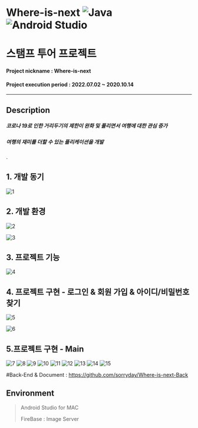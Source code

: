 # Where-is-next ![Java](https://img.shields.io/badge/java-%23ED8B00.svg?style=for-the-badge&logo=java&logoColor=white)  ![Android Studio](https://img.shields.io/badge/Android%20Studio-3DDC84.svg?style=for-the-badge&logo=android-studio&logoColor=white)
# 스탬프 투어 프로젝트

#### Project nickname : Where-is-next
#### Project execution period : 2022.07.02 ~ 2020.10.14
-----------------------
## Description
##### 코로나 19로 인한 거리두기의 제한이 완화 및 풀리면서 여행에 대한 관심 증가
##### 여행의 재미를 더할 수 있는 플리케이션을 개발
.
## 1. 개발 동기
![1](https://user-images.githubusercontent.com/49806698/196015368-b7e9949b-8248-4397-be5d-d4f1170013b6.PNG)

## 2. 개발 환경
![2](https://user-images.githubusercontent.com/49806698/196015385-d0cadc76-9a5f-4bf5-b858-8739a1d122e3.PNG)

![3](https://user-images.githubusercontent.com/49806698/196015391-f827cfb3-3a68-4c92-bb80-5faf196e8418.PNG)

## 3. 프로젝트 기능
![4](https://user-images.githubusercontent.com/49806698/196015408-3e80b557-f6d1-445f-8b06-7ede2ac74256.PNG)

## 4. 프로젝트 구현 - 로그인 & 회원 가입 & 아이디/비밀번호 찾기
![5](https://user-images.githubusercontent.com/49806698/196015455-de12c09f-01af-4cf5-bb66-37bbab087e48.PNG)

![6](https://user-images.githubusercontent.com/49806698/196015459-24f5b75d-dfb3-4644-b8fb-854c9a77caf7.PNG)


## 5.프로젝트 구현 - Main
![7](https://user-images.githubusercontent.com/49806698/196015470-7a288037-861e-4d7c-b1f2-7df3b7bb83d4.PNG)
![8](https://user-images.githubusercontent.com/49806698/196015473-5491aa17-4ce4-40f2-9b29-11d1577edef9.PNG)
![9](https://user-images.githubusercontent.com/49806698/196015474-af432715-56a2-46b3-b93f-61f1fab4628f.PNG)
![10](https://user-images.githubusercontent.com/49806698/196015477-d6b4382c-1215-401d-a824-ed982193b43d.PNG)
![11](https://user-images.githubusercontent.com/49806698/196015485-854669c7-b827-4aab-b605-a83bd2999f20.PNG)
![12](https://user-images.githubusercontent.com/49806698/196015491-91d9c96c-ae46-48f3-9019-2d6a460b052e.PNG)
![13](https://user-images.githubusercontent.com/49806698/196015495-544258d8-d8f9-4c70-a16d-c3e634f130af.PNG)
![14](https://user-images.githubusercontent.com/49806698/196015498-1a25ce47-020a-4801-a81a-ebe30625b8d3.PNG)
![15](https://user-images.githubusercontent.com/49806698/196015502-57d48a8f-ee8c-4d98-9008-e8c3fc2085f9.PNG)


#Back-End & Document : https://github.com/sorryday/Where-is-next-Back

## Environment

> Android Studio for MAC
> 
> FireBase : Image Server

